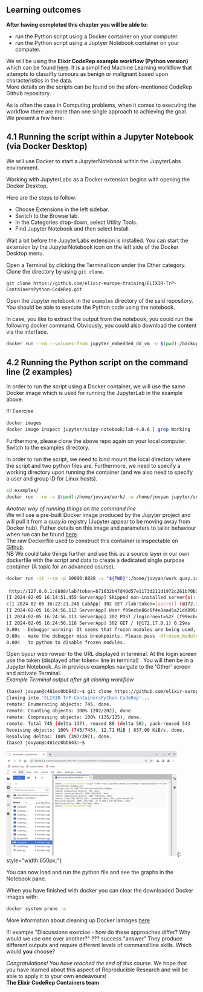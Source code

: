 ## Learning outcomes

**After having completed this chapter you will be able to:**

- run the Python script using a Docker container on your computer.
- run the Python script using a Juptyer Notebook container on your computer.

We will be using the **Elixir CodeRep example workflow (Python version)** which can be found [here](https://github.com/elixir-europe-training/ELIXIR-TrP-CodeRep-Example-Python/tree/main). It is a simplified Machine Learning workflow that attempts to classifty 
tumours as benign or malignant based upon characteristics in the data.     
More details on the scripts can be found on the afore-mentioned CodeRep Github repository.   

As is often the case in Computing problems, when it comes to executing the workflow there are more than one single approach to 
achieving the goal. We present a few here:   

## 4.1 Running the script within a Jupyter Notebook (via Docker Desktop)

We will use Docker to start a JupyterNotebook within the JupyterLabs environment.

Working with JupyterLabs as a Docker extension begins with opening the Docker Desktop. 

Here are the steps to follow:

- Choose Extensions in the left sidebar.
- Switch to the Browse tab.
- In the Categories drop-down, select Utility Tools.
- Find Jupyter Notebook and then select Install.

Wait a bit before the JupyterLabs extension is installed. You can start the extension by the JupyterNotebook icon on the left side of the Docker Desktop menu.

Open a Terminal by clicking the Terminal icon under the Other category. Clone the directory by using `git clone`.
```
git clone https://github.com/elixir-europe-training/ELIXIR-TrP-ContainersPython-CodeRep.git
```

Open the Jupyter notebook in the `examples` directory of the said repository. You should be able to execute the Python code using the notebook.

In case, you like to extract the output from the notebook, you could run the following docker command. Obviously, you could also download the content via the interface.

```sh
docker run --rm --volumes-from jupyter_embedded_dd_vm -v $(pwd):/backup ubuntu tar cvf /backup/backup.tar /home/jovyan/work
```

## 4.2 Running the Python script on the command line (2 examples)

In order to run the script using a Docker container, we will use the same Docker image which is used for running the JupyterLab in the example above.

!!! Exercise

```sh
docker images
docker image inspect jupyter/scipy-notebook:lab-4.0.6 | grep Working
```

Furthermore, please clone the above repo again on your local computer. Switch to the examples directory.

In order to run the script, we need to bind mount the local directory where the script and two python files are. Furthermore, we need to specify a working directory upon running the container (and we also need to specify a user and group ID for Linux hosts).

```sh
cd examples/
docker run --rm -v $(pwd):/home/jovyan/work/ -w /home/jovyan jupyter/scipy-notebook:lab-4.0.6 python codereppy_min_batch.py
```
_Another way of running things on the command line_   
We will use a pre-built Docker image produced by the Jupyter project and will pull it from a quay.io registry (Jupyter appear to be moving away from Docker hub). Futher details on this image and parameters to tailor behaviour when run can be found [here](https://jupyter-docker-stacks.readthedocs.io/en/latest/).       
The raw Dockerfile used to construct this container is inspectable on [Github](https://github.com/jupyter/docker-stacks/blob/main/images/datascience-notebook/Dockerfile#L48 ).    
NB We could take things further and use this as a source layer in our own dockerfile with the script and data to create a dedicated single purpose container (A topic for an advanced course).    

```sh
docker run -it --rm -p 10000:8888 -v "${PWD}":/home/jovyan/work quay.io/jupyter/datascience-notebook:2024-01-15

 http://127.0.0.1:8888/lab?token=b71632b47d40d57e1173d211d1972c261b70b3bc4d503f50
[I 2024-02-05 16:14:51.455 ServerApp] Skipped non-installed server(s): bash-language-server, dockerfile-language-server-nodejs, javascript-typescript-langserver, jedi-language-server, julia-language-server, pyright, python-language-server, python-lsp-server, r-languageserver, sql-language-server, texlab, typescript-language-server, unified-language-server, vscode-css-languageserver-bin, vscode-html-languageserver-bin, vscode-json-languageserver-bin, yaml-language-server
c[I 2024-02-05 16:22:21.248 LabApp] 302 GET /lab?token=[secret] (@172.17.0.1) 1.28ms
[I 2024-02-05 16:24:56.112 ServerApp] User f99ecbe86c6f4e8aa45a21dd895ac41f logged in.
[I 2024-02-05 16:24:56.113 ServerApp] 302 POST /login?next=%2F (f99ecbe86c6f4e8aa45a21dd895ac41f@172.17.0.1) 2.04ms
[I 2024-02-05 16:24:56.116 ServerApp] 302 GET / (@172.17.0.1) 0.29ms
0.00s - Debugger warning: It seems that frozen modules are being used, which may
0.00s - make the debugger miss breakpoints. Please pass -Xfrozen_modules=off
0.00s - to python to disable frozen modules.
```

Open byour web rowser to the URL displayed in terminal. At the login screen use the token (displayed after token= line in terminal)   .
You will then be in a Jupyter Notebook. As in previous examples navigate to the 'Other' screen and activate Terminal.          
_Example Terminal output after git cloning workflow_   
``` sh
(base) jovyan@c481ec0bb643:~$ git clone https://github.com/elixir-europe-training/ELIXIR-TrP-ContainersPython-CodeRep.git
Cloning into 'ELIXIR-TrP-ContainersPython-CodeRep'...
remote: Enumerating objects: 745, done.
remote: Counting objects: 100% (202/202), done.
remote: Compressing objects: 100% (135/135), done.
remote: Total 745 (delta 137), reused 80 (delta 58), pack-reused 543
Receiving objects: 100% (745/745), 12.71 MiB | 837.00 KiB/s, done.
Resolving deltas: 100% (397/397), done.
(base) jovyan@c481ec0bb643:~$
```   

![Docker Dance](./../assets/images/docker-jup-nb.png){: style="width:650px;"}    

You can now load and run the python file and see the graphs in the Notebook pane.    

When you have finished with docker you can clear the downloaded Docker images with:
``` sh
docker system prune -a
```
More information about cleaning up Docker iamages [here](https://www.freecodecamp.org/news/how-to-remove-all-docker-images-a-docker-cleanup-guide/)   

!!! example "Discussionn exercise - how do these approaches differ? Why would we use one over another?"
    ??? success "answer"
        They produce different outputs and require different levels of command line skills. Which would **you** choose?      
    

_Congratulations! You have reached the end of this course._ 
We hope that you have learned about this aspect of Reproducible Research and will be able to apply it to your own endeavours!    
**The Elixir CodeRep Containers team**    

